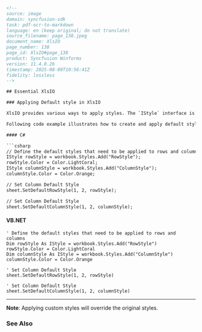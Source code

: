 ```html
<!--
source: image
domain: syncfusion-sdk
task: pdf-ocr-to-markdown
language: en (keep original; do not translate)
source_filename: page_138.jpeg
document_name: XlsIO
page_number: 138
page_id: XlsIO#page_138
product: Syncfusion Winforms
version: 11.4.0.26
timestamp: 2025-08-09T10:56:41Z
fidelity: lossless
-->

## Essential XlsIO

### Applying Default style in XlsIO

XlsIO provides various ways to apply styles. The `IStyle` interface is used for creating styles. You can set the default styles created with groups of styles to a range of rows and columns. This is the most optimized approach to format rows and columns with large numbers of cells with the same styles.

Following code example illustrates how to create and apply default styles for a range of rows and columns.

#### C#

```csharp
// Define the default styles that need to be applied to rows and columns.
IStyle rowStyle = workbook.Styles.Add("RowStyle");
rowStyle.Color = Color.LightCoral;
IStyle columnStyle = workbook.Styles.Add("ColumnStyle");
columnStyle.Color = Color.Orange;

// Set Column Default Style
sheet.SetDefaultRowStyle(1, 2, rowStyle);

// Set Column Default Style
sheet.SetDefaultColumnStyle(1, 2, columnStyle);
```

#### VB.NET

```vb.net
' Define the default styles that need to be applied to rows and columns
Dim rowStyle As IStyle = workbook.Styles.Add("RowStyle")
rowStyle.Color = Color.LightCoral
Dim columnStyle As IStyle = workbook.Styles.Add("ColumnStyle")
columnStyle.Color = Color.Orange

' Set Column Default Style
sheet.SetDefaultRowStyle(1, 2, rowStyle)

' Set Column Default Style
sheet.SetDefaultColumnStyle(1, 2, columnStyle)
```

---

**Note**: Applying custom styles will override the original styles.

### See Also
```